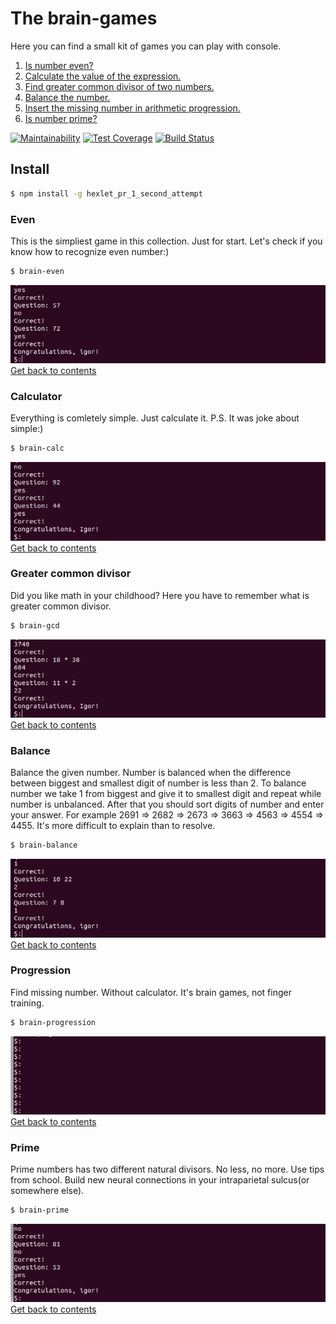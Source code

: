 # The brain-games
Here you can find a small kit of games you can play with console. 
1. [Is number even?](#even)
2. [Calculate the value of the expression.](#calculator)
3. [Find greater common divisor of two numbers.](#greater-common-divisor)
4. [Balance the number.](#balance)
5. [Insert the missing number in arithmetic progression.](#progression)
6. [Is number prime?](#prime)

[![Maintainability](https://api.codeclimate.com/v1/badges/9a33fa847d65a32ef1bd/maintainability)](https://codeclimate.com/github/lightmonk1911/project-lvl1-s320/maintainability)
[![Test Coverage](https://api.codeclimate.com/v1/badges/9a33fa847d65a32ef1bd/test_coverage)](https://codeclimate.com/github/lightmonk1911/project-lvl1-s320/test_coverage)
[![Build Status](https://travis-ci.org/lightmonk1911/project-lvl1-s320.svg?branch=master)](https://travis-ci.org/lightmonk1911/project-lvl1-s320)

## Install

```bash
$ npm install -g hexlet_pr_1_second_attempt
```
### Even
This is the simpliest game in this collection. Just for start.
Let's check if you know how to recognize even number:)
```bash
$ brain-even
```
![screencast from game](img/even.gif)
[Get back to contents](#the-brain-games)
### Calculator
Everything is comletely simple. Just calculate it. 
P.S. It was joke about simple:)
```bash
$ brain-calc
```
![screencast from game](img/calc.gif)
[Get back to contents](#the-brain-games)
### Greater common divisor
Did you like math in your childhood? Here you have to remember what is greater common divisor.
```bash
$ brain-gcd
```
![screencast from game](img/gcd.gif)
[Get back to contents](#the-brain-games)
### Balance
Balance the given number. Number is balanced when the difference between biggest and smallest digit of number is less than 2. To balance number we take 1 from biggest and give it to smallest digit and repeat while number is unbalanced. After that you should sort digits of number and enter your answer.
For example 2691 => 2682 => 2673 => 3663 => 4563 => 4554 => 4455.
It's more difficult to explain than to resolve.
```bash
$ brain-balance
```
![screencast from game](img/balance.gif)
[Get back to contents](#the-brain-games)
### Progression
Find missing number. Without calculator. It's brain games, not finger training.
```bash
$ brain-progression
```
![screencast from game](img/progression.gif)
[Get back to contents](#the-brain-games)
### Prime
Prime numbers has two different natural divisors. No less, no more. Use tips from school. Build new neural connections in your intraparietal sulcus(or somewhere else).
```bash
$ brain-prime
```
![screencast from game](img/prime.gif)
[Get back to contents](#the-brain-games)